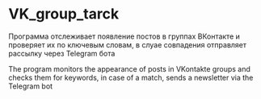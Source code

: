 # VK_group_tarck
Программа отслеживает появление постов в группах ВКонтакте и проверяет их по ключевым словам, в слуае совпадения отправляет рассылку через Telegram бота

The program monitors the appearance of posts in VKontakte groups and checks them for keywords, in case of a match, sends a newsletter via the Telegram bot
